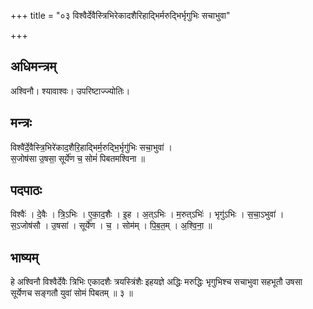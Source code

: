 +++
title = "०३ विश्वैर्देवैस्त्रिभिरेकादशैरिहाद्भिर्मरुद्भिर्भृगुभिः सचाभुवा"

+++
## अधिमन्त्रम्
अश्विनौ। श्यावाश्वः। उपरिष्टाज्ज्योतिः।

## मन्त्रः
विश्वै॑र्दे॒वैस्त्रि॒भिरे॑काद॒शैरि॒हाद्भिर्म॒रुद्भि॒र्भृगु॑भिः सचा॒भुवा॑ ।  
स॒जोष॑सा उ॒षसा॒ सूर्ये॑ण च॒ सोमं॑ पिबतमश्विना ॥

## पदपाठः
विश्वैः॑ । दे॒वैः । त्रि॒ऽभिः । ए॒का॒द॒शैः । इ॒ह । अ॒त्ऽभिः । म॒रुत्ऽभिः॑ । भृगु॑ऽभिः । स॒चा॒ऽभुवा॑ ।  
स॒ऽजोष॑सौ । उ॒षसा॑ । सूर्ये॑ण । च॒ । सोम॑म् । पि॒ब॒त॒म् । अ॒श्वि॒ना॒ ॥

## भाष्यम्
हे अश्विनौ विश्वैर्देवैः त्रिभिः एकादशैः त्रयस्त्रिंशैः इहयज्ञे अद्धिः मरुद्धिः भृगुभिश्च सचाभुवा सहभूतौ उषसा सूर्येणच सङ्गतौ युवां सोमं पिबतम् ॥ ३ ॥